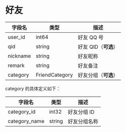# 好友
| 字段名 | 类型 | 描述 |
| --- | --- | --- |
| user_id | int64 | 好友 QQ 号 |
| qid | string | 好友 QID（**可选**） |
| nickname | string | 好友昵称 |
| remark | string | 好友备注 |
| category | FriendCategory | 好友分组（**可选**） |

category 的具体定义如下：

| 字段名 | 类型 | 描述 |
| --- | --- | --- |
| category_id | int32 | 好友分组 ID |
| category_name | string | 好友分组名称 |


